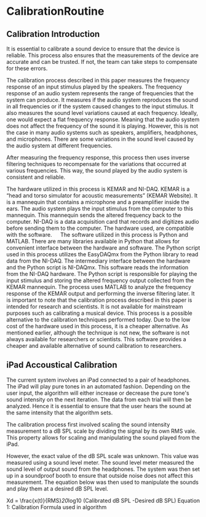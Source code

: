 # CalibrationRoutine

## Calibration Introduction
It is essential to calibrate a sound device to ensure that the device is reliable. This process also ensures that the measurements of the device are accurate and can be trusted. If not, the team can take steps to compensate for these errors. 

The calibration process described in this paper measures the frequency response of an input stimulus played by the speakers. The frequency response of an audio system represents the range of frequencies that the system can produce. It measures if the audio system reproduces the sound in all frequencies or if the system caused changes to the input stimulus. It also measures the sound level variations caused at each frequency. Ideally, one would expect a flat frequency response. Meaning that the audio system does not affect the frequency of the sound it is playing. However, this is not the case in many audio systems such as speakers, amplifiers, headphones, and microphones. There are some variations in the sound level caused by the audio system at different frequencies.  

After measuring the frequency response, this process then uses inverse filtering techniques to recompensate for the variations that occurred at various frequencies. This way, the sound played by the audio system is consistent and reliable. 

The hardware utilized in this process is KEMAR and NI-DAQ. KEMAR is a “head and torso simulator for acoustic measurements” (KEMAR Website). It is a mannequin that contains a microphone and a preamplifier inside the ears. The audio system plays the input stimulus from the computer to this mannequin. This mannequin sends the altered frequency back to the computer. NI-DAQ is a data acquisition card that records and digitizes audio before sending them to the computer. The hardware used, are compatible with the software. 
  
The software utilized in this process is Python and MATLAB. There are many libraries available in Python that allows for convenient interface between the hardware and software. The Python script used in this process utilizes the EasyDAQmx from the Python library to read data from the NI-DAQ. The intermediary interface between the hardware and the Python script is NI-DAQmx. This software reads the information from the NI-DAQ hardware. The Python script is responsible for playing the input stimulus and storing the altered frequency output collected from the KEMAR mannequin. The process uses MATLAB to analyze the frequency response of the KEMAR output and performing the inverse filtering later.
It is important to note that the calibration process described in this paper is intended for research and scientists. It is not available for mainstream purposes such as calibrating a musical device. This process is a possible alternative to the calibration techniques performed today. Due to the low cost of the hardware used in this process, it is a cheaper alternative. As mentioned earlier, although the technique is not new, the software is not always available for researchers or scientists. This software provides a cheaper and available alternative of sound calibration to researchers.

## iPad Accoustical Calibration 

The current system involves an iPad connected to a pair of headphones. The iPad will play pure tones in an automated fashion. Depending on the user input, the algorithm will either increase or decrease the pure tone's sound intensity on the next iteration. The data from each trial will then be analyzed. Hence it is essential to ensure that the user hears the sound at the same intensity that the algorithm sets. 

The calibration process first involved scaling the sound intensity measurement to a dB SPL scale by dividing the signal by its own RMS vale. This property allows for scaling and manipulating the sound played from the iPad.

However, the exact value of the dB SPL scale was unknown. This value was measured using a sound level meter. The sound level meter measured the sound level of output sound from the headphones. The system was then set up in a soundproof booth to ensure that outside noise does not affect this measurement. The equation below was then used to manipulate the sounds and play them at a desired dB SPL level.

Xd = \frac{x(t)}{RMS}*20*log10 (Calibrated dB SPL -Desired dB SPL)
        Equation 1: Calibration Formula used in algorithm


